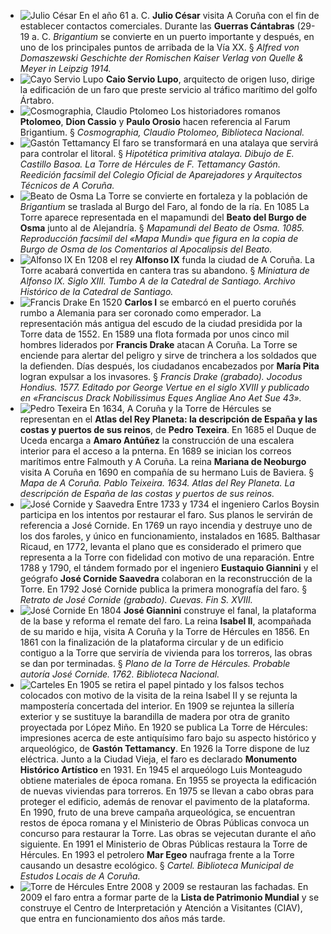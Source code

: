 * ![Julio César](http://ciav.s3.amazonaws.com/img/caesar.jpg "Julio César") En el año 61 a. C. **Julio César** visita A Coruña con el fin de establecer contactos comerciales. Durante las **Guerras Cántabras** (29-19 a. C. _Brigantium_ se convierte en un puerto importante y después, en uno de los principales puntos de arribada de la Vía XX. § *Alfred von Domaszewski Geschichte der Romischen Kaiser Verlag von Quelle & Meyer in Leipzig 1914.*
* ![Cayo Servio Lupo](http://ciav.s3.amazonaws.com/img/lupus.jpg "Cayo Servio Lupo") **Caio Servio Lupo**, arquitecto de origen luso, dirige la edificación de un faro que preste servicio al tráfico marítimo del golfo Ártabro. 
* ![Cosmographia, Claudio Ptolomeo](http://ciav.s3.amazonaws.com/img/cosmographia_claudio_ptolomeo.jpg "Gastón Tettamancy") Los historiadores romanos **Ptolomeo**, **Dion Cassio** y **Paulo Orosio** hacen referencia al Farum Brigantium. § *Cosmographia, Claudio Ptolomeo, Biblioteca Nacional.*
* ![Gastón Tettamancy](http://ciav.s3.amazonaws.com/img/tettamancy-gaston.jpg "Cosmographia, Claudio Ptolomeo") El faro se transformará en una atalaya que servirá para controlar el litoral. § *Hipotética primitiva atalaya. Dibujo de E. Castillo Basoa. La Torre de Hércules de F. Tettamancy Gastón. Reedición facsímil del Colegio Oficial de Aparejadores y Arquitectos Técnicos de A Coruña.*
* ![Beato de Osma](http://ciav.s3.amazonaws.com/img/beato-osma.jpg "Beato de Osma") La Torre se convierte en fortaleza y la población de *Brigantium* se traslada al Burgo del Faro, al fondo de la ría. En 1085 La Torre aparece representada en el mapamundi del **Beato del Burgo de Osma** junto al de Alejandría.  § *Mapamundi del Beato de Osma. 1085. Reproducción facsímil del «Mapa Mundi»  que figura en la copia de Burgo de Osma de los Comentarios al Apocalipsis del Beato.*
* ![Alfonso IX](http://ciav.s3.amazonaws.com/img/alfonsoix.jpg "Alfonso IX") En 1208 el rey **Alfonso IX** funda la ciudad de A Coruña. La Torre acabará convertida en cantera tras su abandono.  § *Miniatura de Alfonso IX. Siglo XIII. Tumbo A de la Catedral de Santiago. Archivo Histórico de la Catedral de Santiago.*
* ![Francis Drake](http://ciav.s3.amazonaws.com/img/francis-drake.jpg "Francis Drake") En 1520 **Carlos I** se embarcó en el puerto coruñés rumbo a Alemania para ser coronado como emperador. La representación más antigua del escudo de la ciudad presidida por la Torre data de 1552. En 1589 una flota formada por unos cinco mil hombres liderados por **Francis Drake** atacan A Coruña. La Torre se enciende para alertar del peligro y sirve de trinchera a los soldados que la defienden. Días después, los ciudadanos encabezados por **María Pita** logran expulsar a los invasores.  § *Francis Drake (grabado). Jocodus Hondius. 1577. Editado por George Vertue en el siglo XVIII y publicado en «Franciscus Drack Nobilissimus Eques Angliae Ano Aet Sue 43».*
* ![Pedro Texeira](http://ciav.s3.amazonaws.com/img/pedro-texeira.jpg "Pedro Texeira") En 1634, A Coruña y la Torre de Hércules se representan en el **Atlas del Rey Planeta: la descripción de España y las costas y puertos de sus reinos**, de **Pedro Texeira**. En 1685 el Duque de Uceda encarga a **Amaro Antúñez** la construcción de una escalera interior para el acceso a la pnterna. En 1689 se inician los correos marítimos entre Falmouth y A Coruña. La reina **Mariana de Neoburgo** visita A Coruña en 1690 en compañía de su hermano Luis de Baviera.  § *Mapa de A Coruña. Pablo Teixeira. 1634. Atlas del Rey Planeta. La descripción de España de las costas y puertos de sus reinos.*
* ![José Cornide y Saavedra](http://ciav.s3.amazonaws.com/img/jose-cornide.jpg "José Cornide") Entre 1733 y 1734 el ingeniero Carlos Boysin participa en los intentos por restaurar el faro. Sus planos le servirán de referencia a José Cornide. En 1769 un rayo incendia y destruye uno de los dos faroles, y único en funcionamiento, instalados en 1685. Balthasar Ricaud, en 1772, levanta el plano que es considerado el primero que representa a la Torre con fidelidad con motivo de una reparación. Entre 1788 y 1790, el tándem formado por el ingeniero **Eustaquio Giannini** y el geógrafo **José Cornide Saavedra** colaboran en la reconstrucción de la Torre. En 1792 José Cornide publica la primera monografía del faro.  § *Retrato de José Cornide (grabado). Cuevas. Fin S. XVIII.*
* ![José Cornide](http://ciav.s3.amazonaws.com/img/plano-torre-biblioteca-nacional.jpg "José Cornide") En 1804 **José Giannini** construye el fanal, la plataforma de la base y reforma el remate del faro. La reina **Isabel II**, acompañada de su marido e hija, visita A Coruña y la Torre de Hércules en 1856. En 1861 con la finalización de la plataforma circular y de un edificio contiguo a la Torre que serviría de vivienda para los torreros, las obras se dan por terminadas.  § *Plano de la Torre de Hércules. Probable autoría José Cornide. 1762. Biblioteca Nacional.*
* ![Carteles](http://ciav.s3.amazonaws.com/img/carteles.jpg "Carteles") En 1905 se retira el papel pintado y los falsos techos colocados con motivo de la visita de la reina Isabel II y se rejunta la mampostería concertada del interior. En 1909 se rejuntea la sillería exterior y se sustituye la barandilla de madera por otra de granito proyectada por López Miño. En 1920 se publica La Torre de Hércules: impresiones acerca de este antiquísimo faro bajo su aspecto histórico y arqueológico, de **Gastón Tettamancy**. En 1926 la Torre dispone de luz eléctrica. Junto a la Ciudad Vieja, el faro es declarado **Monumento Histórico Artístico** en 1931.  En 1945 el arqueólogo Luis Monteagudo obtiene materiales de época romana. En 1955 se proyecta la edificación de nuevas viviendas para torreros. En 1975 se llevan a cabo obras para proteger el edificio, además de renovar el pavimento de la plataforma. En 1990, fruto de una breve campaña arqueológica, se encuentran restos de época romana y el Ministerio de Obras Públicas convoca un concurso para restaurar la Torre. Las obras se vejecutan durante el año siguiente. En 1991 el Ministerio de Obras Públicas restaura la Torre de Hércules. En 1993 el petrolero **Mar Egeo** naufraga frente a la Torre causando un desastre ecológico. § *Cartel. Biblioteca Municipal de Estudos Locais de A Coruña.*
* ![Torre de Hércules](http://ciav.s3.amazonaws.com/img/torre-noche.jpg "Torre de Hércules") Entre 2008 y 2009 se restauran las fachadas. En 2009 el faro entra a formar parte de la **Lista de Patrimonio Mundial** y se construye el Centro de Interpretación y Atención a Visitantes (CIAV), que entra en funcionamiento dos años más tarde.

